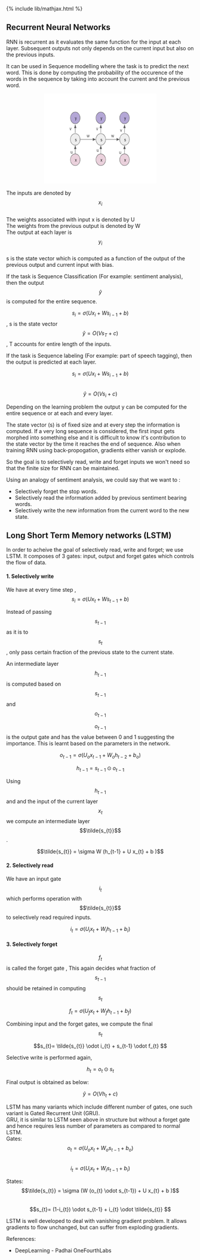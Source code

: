 {% include lib/mathjax.html %}

## Recurrent Neural Networks

RNN is recurrent as it evaluates the same function for the input at each layer. Subsequent outputs not only depends on the current input but also on the previous inputs.

It can be used in Sequence modelling where the task is to predict the next word. This is done by computing the probability of the occurence of the words in the sequence by taking into account the current and the previous word.

<p align="center"><img src="../img/RNN.png" width="300px" height="240px"></p>

The inputs are denoted by $$x_{i}$$\
The weights associated with input x is denoted by U\
The weights from the previous output is denoted by W\
The output at each layer is $$y_{i}$$\
s is the state vector which is computed as a function of the output of the previous output and current input with bias.

If the task is Sequence Classification (For example: sentiment analysis), then the output $$\hat{y}$$  is computed for the entire sequence.

$$s_{i} = \sigma(Ux_{i} + Ws_{i-1}+b)$$, s is the state vector\
$$\hat{y} = O(Vs_{T} +c)$$ , T accounts for entire length of the inputs.

If the task is Sequence labeling (For example: part of speech tagging), then the output is predicted at each layer.

$$s_{i} = \sigma(Ux_{i} + Ws_{i-1}+b)$$\
$$\hat{y} = O(Vs_{i} +c)$$

Depending on the learning problem the output y can be computed for the entire sequence or at each and every layer.

The state vector (s) is of fixed size and at every step the information is computed. If a very long sequence is considered, the first input gets morphed into something else and it is difficult to know it's contribution to the state vector by the time it reaches the end of sequence. Also when training RNN using back-propogation, gradients either vanish or explode.

So the goal is to selectively read, write and forget inputs we won't need so that the finite size for RNN can be maintained.

Using an analogy of sentiment analysis, we could say that we want to :
* Selectively forget the stop words.
* Selectively read the information added by previous sentiment bearing words.
* Selectively write the new information from the current word to the new state.


## Long Short Term Memory networks (LSTM) 
In order to acheive the goal of selectively read, write and forget; we use LSTM. It composes of 3 gates: input, output and forget gates which controls the flow of data.

#### 1. Selectively write 
We have at every time step ,\
$$s_{i} = \sigma(Ux_{t} + Ws_{t-1}+b)$$

Instead of passing $$s_{t-1}$$ as it is to $$s_{t}$$ , only pass certain fraction of the previous state to the current state.

An intermediate layer $$h_{t-1}$$ is computed based on $$s_{t-1}$$ and $$o_{t-1}$$ 

$$o_{t-1}$$ is the output gate and has the value between 0 and 1 suggesting the importance. This is learnt based on the parameters in the network.

$$o_{t-1} = \sigma(U_{o}x_{t-1} + W_{o}h_{t-2}+b_{o})$$

$$ h_{t-1} = s_{t-1} \odot o_{t-1}$$

Using $$h_{t-1}$$ and and the input of the current layer $$x_{t}$$ we compute an intermediate layer $$\tilde{s_{t}}$$ .

$$\tilde{s_{t}} = \sigma W (h_{t-1} + U x_{t} + b )$$

#### 2. Selectively read
We have an input gate $$i_{t}$$ which performs operation with $$\tilde{s_{t}}$$ to selectively read required inputs.
 
$$i_{t} = \sigma(U_{i}x_{t} + W_{i}h_{t-1}+b_{i})$$

#### 3. Selectively forget
$$f_{t}$$ is called the forget gate , This again decides what fraction of $$s_{t-1}$$ should be retained in computing $$s_{t}$$

$$f_{t} = \sigma(U_{f}x_{t} + W_{f}h_{t-1}+b_{f})$$

Combining input and the forget gates, we compute the final $$s_{t}$$

$$s_{t}= \tilde{s_{t}} \odot i_{t} + s_{t-1} \odot f_{t}  $$

Selective write is performed again,

$$ h_{t} = o_{t} \odot s_{t}$$

Final output is obtained as below:

$$ \hat{y} = O(Vh_{t}+c) $$

LSTM has many variants which include different number of gates, one such variant is Gated Recurrent Unit (GRU).\
GRU, it is similar to LSTM seen above in structure but without a forget gate and hence requires less number of parameters as compared to normal LSTM.\
Gates:\
$$o_{t} = \sigma(U_{o}x_{t} + W_{o}s_{t-1} + b_{o})$$\
$$i_{t} = \sigma(U_{i}x_{t} + W_{i}s_{t-1} + b_{i})$$

States:\
$$\tilde{s_{t}} = \sigma (W (o_{t} \odot s_{t-1}) + U x_{t} + b )$$\
$$s_{t}= (1-i_{t}) \odot s_{t-1} + i_{t} \odot \tilde{s_{t}} $$ 

LSTM is well developed to deal with vanishing gradient problem. It allows gradients to flow unchanged, but can suffer from exploding gradients.

References:
* DeepLearning - Padhai OneFourthLabs
